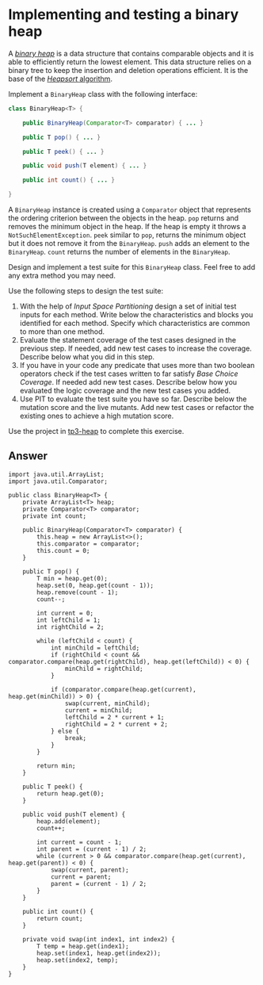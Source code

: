 # Implementing and testing a binary heap

A [*binary heap*](https://en.wikipedia.org/wiki/Binary_heap) is a data structure that contains comparable objects and it is able to efficiently return the lowest element.
This data structure relies on a binary tree to keep the insertion and deletion operations efficient. It is the base of the [*Heapsort* algorithm](https://en.wikipedia.org/wiki/Heapsort).

Implement a `BinaryHeap` class with the following interface:

```java
class BinaryHeap<T> {

    public BinaryHeap(Comparator<T> comparator) { ... }

    public T pop() { ... }

    public T peek() { ... }

    public void push(T element) { ... }

    public int count() { ... }

}
```

A `BinaryHeap` instance is created using a `Comparator` object that represents the ordering criterion between the objects in the heap.
`pop` returns and removes the minimum object in the heap. If the heap is empty it throws a `NotSuchElementException`.
`peek` similar to `pop`, returns the minimum object but it does not remove it from the `BinaryHeap`.
`push` adds an element to the `BinaryHeap`.
`count` returns the number of elements in the `BinaryHeap`.

Design and implement a test suite for this `BinaryHeap` class.
Feel free to add any extra method you may need.

Use the following steps to design the test suite:

1. With the help of *Input Space Partitioning* design a set of initial test inputs for each method. Write below the characteristics and blocks you identified for each method. Specify which characteristics are common to more than one method.
2. Evaluate the statement coverage of the test cases designed in the previous step. If needed, add new test cases to increase the coverage. Describe below what you did in this step.
3. If you have in your code any predicate that uses more than two boolean operators check if the test cases written to far satisfy *Base Choice Coverage*. If needed add new test cases. Describe below how you evaluated the logic coverage and the new test cases you added.
4. Use PIT to evaluate the test suite you have so far. Describe below the mutation score and the live mutants. Add new test cases or refactor the existing ones to achieve a high mutation score.

Use the project in [tp3-heap](../code/tp3-heap) to complete this exercise.

## Answer

```
import java.util.ArrayList;
import java.util.Comparator;

public class BinaryHeap<T> {
    private ArrayList<T> heap;
    private Comparator<T> comparator;
    private int count;

    public BinaryHeap(Comparator<T> comparator) {
        this.heap = new ArrayList<>();
        this.comparator = comparator;
        this.count = 0;
    }

    public T pop() {
        T min = heap.get(0);
        heap.set(0, heap.get(count - 1));
        heap.remove(count - 1);
        count--;

        int current = 0;
        int leftChild = 1;
        int rightChild = 2;

        while (leftChild < count) {
            int minChild = leftChild;
            if (rightChild < count && comparator.compare(heap.get(rightChild), heap.get(leftChild)) < 0) {
                minChild = rightChild;
            }

            if (comparator.compare(heap.get(current), heap.get(minChild)) > 0) {
                swap(current, minChild);
                current = minChild;
                leftChild = 2 * current + 1;
                rightChild = 2 * current + 2;
            } else {
                break;
            }
        }

        return min;
    }

    public T peek() {
        return heap.get(0);
    }

    public void push(T element) {
        heap.add(element);
        count++;

        int current = count - 1;
        int parent = (current - 1) / 2;
        while (current > 0 && comparator.compare(heap.get(current), heap.get(parent)) < 0) {
            swap(current, parent);
            current = parent;
            parent = (current - 1) / 2;
        }
    }

    public int count() {
        return count;
    }

    private void swap(int index1, int index2) {
        T temp = heap.get(index1);
        heap.set(index1, heap.get(index2));
        heap.set(index2, temp);
    }
}
```
